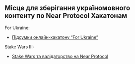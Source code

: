 ## Місце для зберігання україномовного контенту по Near Protocol Хакатонам

For Ukraine:
* [Підсумки онлайн-хакатону “For Ukraine”](https://medium.com/@nearuaguild/%D0%BF%D1%96%D0%B4%D1%81%D1%83%D0%BC%D0%BA%D0%B8-%D0%BE%D0%BD%D0%BB%D0%B0%D0%B9%D0%BD-%D1%85%D0%B0%D0%BA%D0%B0%D1%82%D0%BE%D0%BD%D1%83-for-ukraine-fd68bae29870)

Stake Wars III:
* [Stake Wars та валідаторство на Near Protocol](https://medium.com/@nearuaguild/stake-wars-%D1%82%D0%B0-%D0%B2%D0%B0%D0%BB%D1%96%D0%B4%D0%B0%D1%82%D0%BE%D1%80%D1%81%D1%82%D0%B2%D0%BE-%D0%BD%D0%B0-near-protocol-7739a895d0b4)

